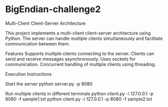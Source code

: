 # BigEndian-challenge2
Multi-Client Client-Server Architecture

This project implements a multi-client client-server architecture using Python. The server can handle multiple clients simultaneously and facilitate communication between them.

Features
Supports multiple clients connecting to the server.
Clients can send and receive messages asynchronously.
Uses sockets for communication.
Concurrent handling of multiple clients using threading.


Execution Instructions

Start the server
python server.py -p 8080

Run multiple clients in different terminals
python client.py -i 127.0.0.1 -p 8080 -f sample1.txt
python client.py -i 127.0.0.1 -p 8080 -f sample2.txt
